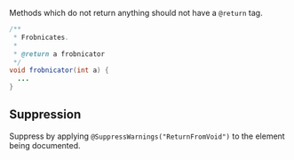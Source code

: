 Methods which do not return anything should not have a `@return` tag.

```java {.bad}
/**
 * Frobnicates.
 *
 * @return a frobnicator
 */
void frobnicator(int a) {
  ...
}
```

## Suppression

Suppress by applying `@SuppressWarnings("ReturnFromVoid")` to the element being
documented.
